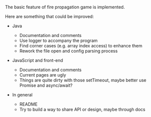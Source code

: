 The basic feature of fire propagation game is implemented. 

Here are something that could be improved:


- Java
  - Documentation and comments
  - Use logger to accompany the program
  - Find corner cases (e.g. array index access) to enhance them
  - Rework the file open and config parsing process

- JavaScript and front-end
  - Documentation and comments
  - Current pages are ugly
  - Things are quite dirty with those setTimeout, maybe better use Promise and async/await?

- In general
  - README
  - Try to build a way to share API or design, maybe through docs


